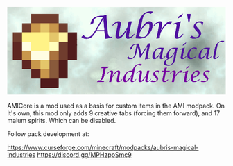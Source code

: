 ![alt text](https://github.com/AubriTheHuman/AMICore/blob/main/amilogo.png)

AMICore is a mod used as a basis for custom items in the AMI modpack. On It's own, this mod only adds 9 creative tabs (forcing them forward), and 17 malum spirits. Which can be disabled.

Follow pack development at:

https://www.curseforge.com/minecraft/modpacks/aubris-magical-industries
https://discord.gg/MPHzppSmc9
